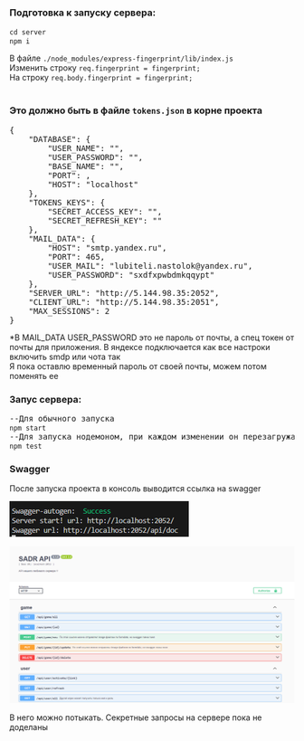 <h3>Подготовка к запуску сервера:</h3>
<pre>
<code>cd server
npm i</code>
</pre>
В файле <code>./node_modules/express-fingerprint/lib/index.js </code>
<br/>
Изменить строку 
<code>req.fingerprint = fingerprint;</code>
<br/>
На строку 
<code>req.body.fingerprint = fingerprint;</code>

<br/>
<br/>
<h3>Это должно быть в файле <code>tokens.json</code> в корне проекта</h3>
<pre>
{
    "DATABASE": {
        "USER_NAME": "",
        "USER_PASSWORD": "",
        "BASE_NAME": "",
        "PORT": ,
        "HOST": "localhost"
    },
    "TOKENS_KEYS": {
        "SECRET_ACCESS_KEY": "",
        "SECRET_REFRESH_KEY": ""
    },
    "MAIL_DATA": {
        "HOST": "smtp.yandex.ru",
        "PORT": 465,
        "USER_MAIL": "lubiteli.nastolok@yandex.ru",
        "USER_PASSWORD": "sxdfxpwbdmkqqypt"
    },
    "SERVER_URL": "http://5.144.98.35:2052",
    "CLIENT_URL": "http://5.144.98.35:2051",
    "MAX_SESSIONS": 2
}
</pre>

*В MAIL_DATA USER_PASSWORD это не пароль от почты, а спец токен от почты для приложения. В яндексе подключается как все настроки включить smdp или чота так
<br/>
Я пока оставлю временный пароль от своей почты, можем потом поменять ее


<h3>Запус сервера:</h3>
<pre>
--Для обычного запуска
<code>npm start</code>
--Для запуска нодемоном, при каждом изменении он перезагружается
<code>npm test</code>
</pre>

<h3>Swagger</h3>
После запуска проекта в консоль выводится ссылка на swagger

![alt text](image.png)

![alt text](image-1.png)

В него можно потыкать. Секретные запросы на сервере пока не доделаны